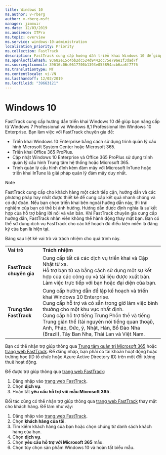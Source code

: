 ```yaml
---
title: Windows 10
ms.author: v-rberg
author: v-rberg-msft
manager: jimmuir
ms.date: 12/03/2019
ms.audience: ITPro
ms.topic: overview
ms.service: windows-10-administration
localization_priority: Priority
ms.collection: FastTrack
description: FastTrack cung cấp hướng dẫn triển khai Windows 10 để giúp bạn nâng cấp từ Windows 7 Professional và Windows 8,1 Professional lên Windows 10 Enterprise.
ms.openlocfilehash: 93682e15c4bb2dc524d9442cc75e79ae1f3dad7f
ms.sourcegitcommit: 39616c06c0617700b1393e055894acb6aa6f7776
ms.translationtype: MT
ms.contentlocale: vi-VN
ms.lasthandoff: 12/02/2019
ms.locfileid: "39663121"
---
```

# <a name="windows-10"></a>Windows 10

FastTrack cung cấp hướng dẫn triển khai Windows 10 để giúp bạn nâng cấp từ Windows 7 Professional và Windows 8,1 Professional lên Windows 10 Enterprise. Bạn làm việc với FastTrack chuyên gia để:

- Triển khai Windows 10 Enterprise bằng cách sử dụng trình quản lý cấu hình Microsoft System Center hoặc Microsoft 365.
- Triển khai Office 365 ProPlus. 
- Cập nhật Windows 10 Enterprise và Office 365 ProPlus sử dụng trình quản lý cấu hình Trung tâm hệ thống hoặc Microsoft 365.
- Trình quản lý cấu hình đính kèm đám mây với Microsoft InTune hoặc triển khai InTune là giải pháp quản lý đám mây duy nhất.
  
> [!NOTE]
> FastTrack cung cấp cho khách hàng một cách tiếp cận, hướng dẫn và các phương pháp hay nhất được thiết kế để cung cấp kết quả nhanh chóng và có dự đoán. Nếu bạn chọn triển khai bên ngoài hướng dẫn này, thì trải nghiệm của bạn có thể bị ảnh hưởng. Hướng dẫn được định nghĩa là sự kết hợp của hỗ trợ bằng lời nói và văn bản. Khi FastTrack chuyên gia cung cấp hướng dẫn, FastTrack nhân viên không thể hành động thay mặt bạn. Bạn có thể sử dụng dịch vụ FastTrack cho các kế hoạch đủ điều kiện miễn là đăng ký của bạn là hiện tại.  
    
Bảng sau liệt kê vai trò và trách nhiệm cho quá trình này.

|||
|:-----|:-----|
|**Vai trò** <br/> |**Trách nhiệm** <br/> |
|**FastTrack chuyên gia** <br/> |Cung cấp tất cả các dịch vụ triển khai và Cập Nhật từ xa.  <br/> Hỗ trợ bạn từ xa bằng cách sử dụng một sự kết hợp của các công cụ và tài liệu được xuất bản. <br/> Làm việc trực tiếp với bạn hoặc đại diện của bạn.|
|**Trung tâm FastTrack**  <br/> |Cung cấp hướng dẫn để lập kế hoạch và triển khai Windows 10 Enterprise.   <br/> Cung cấp hỗ trợ và có sẵn trong giờ làm việc bình thường cho một khu vực nhất định. <br/> Cung cấp hỗ trợ tiếng Trung Phồn thể và tiếng Trung giản thể (tài nguyên nói tiếng quan thoại), Anh, Pháp, Đức, ý, Nhật, Hàn, Bồ Đào Nha (Brazil), Tây Ban Nha, Thái Lan và Việt Nam.|
 
Bạn có thể nhận trợ giúp thông qua [Trung tâm quản trị Microsoft 365](https://go.microsoft.com/fwlink/?linkid=2032704) hoặc [trang web FastTrack](https://go.microsoft.com/fwlink/?linkid=780698). Để đăng nhập, bạn phải có tài khoản hoạt động hoặc trường học (ID tổ chức hoặc Azure Active Directory ID) trên một đối tượng thuê hoạt động. 

Để được trợ giúp thông qua [trang web FastTrack](https://go.microsoft.com/fwlink/?linkid=780698): 
1.  Đăng nhập vào [trang web FastTrack](https://go.microsoft.com/fwlink/?linkid=780698). 
2.  Chọn **dịch vụ**.
3.  Hoàn tất **yêu cầu hỗ trợ với mẫu Microsoft 365** .
  
Đối tác cũng có thể nhận trợ giúp thông qua [trang web FastTrack](https://go.microsoft.com/fwlink/?linkid=780698) thay mặt cho khách hàng. Để làm như vậy:
1.  Đăng nhập vào [trang web FastTrack](https://go.microsoft.com/fwlink/?linkid=780698). 
2.  Chọn **khách hàng của tôi**.
3.  Tìm kiếm khách hàng của bạn hoặc chọn chúng từ danh sách khách hàng của bạn.
4.  Chọn **dịch vụ**.
5.  Chọn **yêu cầu hỗ trợ với Microsoft 365** mẫu.
6.  Chọn tùy chọn sản phẩm Windows 10 và hoàn tất biểu mẫu.
 